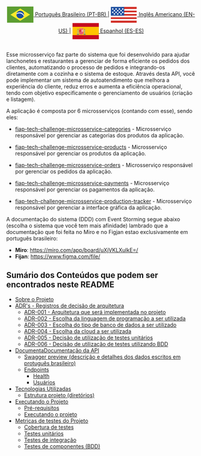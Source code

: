 <br>
<div align="center">
    <a href="./docs/readme/pt-br/sobre-o-projeto.md"><img align="center" alt="Readme do projeto descrevendo do que se trata o mesmo entrando em detalhes técnicos" src="./docs/images/icons/flags/brazil-flag.svg"> Português Brasileiro (PT-BR) </a>|
    <a href="./docs/readme/en-us/readme.md"><img align="center" alt="Project readme describing what it is about, going into technical details" src="./docs/images/icons/flags/usa-flag.svg"> Inglês Americano (EN-US) </a>|
    <a href="/"><img align="center" alt="Readme del proyecto describiendo de qué se trata, entrando en detalles técnicos" src="./docs/images/icons/flags/spain-flag.svg"> Espanhol (ES-ES) </a>
</div>
<br>

Esse microsserviço faz parte do sistema que foi desenvolvido para ajudar lanchonetes e restaurantes a gerenciar de forma eficiente os pedidos dos clientes, automatizando o processo de pedidos e integrando-os diretamente com a cozinha e o sistema de estoque. Através desta API, você pode implementar um sistema de autoatendimento que melhora a experiência do cliente, reduz erros e aumenta a eficiência operacional, tendo com objetivo especificamente o gerenciamento de usuários (criação e listagem).

A aplicação é composta por 6 microsserviços (contando com esse), sendo eles:

- [fiap-tech-challenge-microsservice-categories]() - Microsserviço responsável por gerenciar as categorias dos produtos da aplicação.

- [fiap-tech-challenge-microsservice-products](https://github.com/jhonywalkeer/fiap-tech-challenge-microsservice-products) - Microsserviço responsável por gerenciar os produtos da aplicação.

- [fiap-tech-challenge-microsservice-orders](https://github.com/jhonywalkeer/fiap-tech-challenge-microsservice-orders) - Microsserviço responsável por gerenciar os pedidos da aplicação.

- [fiap-tech-challenge-microsservice-payments](https://github.com/jhonywalkeer/fiap-tech-challenge-microsservice-payments) - Microsserviço responsável por gerenciar os pagamentos da aplicação.

- [fiap-tech-challenge-microsservice-production-tracker](https://github.com/jhonywalkeer/fiap-tech-challenge-microsservice-production-tracker) - Microsserviço responsável por gerenciar a interface gráfica da aplicação.

A documentação do sistema (DDD) com Event Storming segue abaixo (escolha o sistema que você tem mais afinidade) lambrado que a documentação que foi feita no Miro e no Figjan estao exclusivamente em português brasileiro:

- **Miro**: https://miro.com/app/board/uXjVKLXulkE=/
- **Fijan**: https://www.figma.com/file/

## Sumário dos Conteúdos que podem ser encontrados neste README

- [Sobre o Projeto](./docs/readme/pt-br/sobre-o-projeto.md)
- [ADR's - Registros de decisão de arquitetura](./docs/readme/pt-br/adrs-do-projeto.md)
  - [ADR-001 - Arquitetura que será implementada no projeto](./docs/readme/pt-br/adrs/adr-001.md)
  - [ADR-002 - Escolha da linguagem de programação a ser utilizada]()
  - [ADR-003 - Escolha do tipo de banco de dados a ser utilizado]()
  - [ADR-004 - Escolha da cloud a ser utilizada]()
  - [ADR-005 - Decisão de utilização de testes unitários]()
  - [ADR-006 - Decisão de utilização de testes utilizando BDD]()
- [DocumentaDocumentação da API](./docs/readme/pt-br/documentacao-da-api.md)
  - [Swagger preview (descrição e detalhes dos dados escritos em protuguês brasileiro)](./docs/images/screenshots/swagger-render-image.png)
  - [Endpoints](./docs/readme/pt-br/endpoints.md)
    - [Health](./docs/readme/pt-br/endpoints-do-health.md)
    - [Usuários](./docs/readme/pt-br/endpoints-dos-usuarios.md)
- [Tecnologias Utilizadas](./docs/readme/pt-br//tecnologias-utilizadas.md)
  - [Estrutura projeto (diretórios)]()
- [Executando o Projeto]()
  - [Pré-requisitos]()
  - [Executando o projeto]()
- [Metricas de testes do Projeto]()
  - [Cobertura de testes]()
  - [Testes unitários]()
  - [Testes de integração]()
  - [Testes de componentes (BDD)]()
